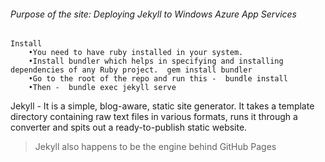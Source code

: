 ###### Purpose of the site: Deploying Jekyll to Windows Azure App Services

	Install
		•You need to have ruby installed in your system.
		•Install bundler which helps in specifying and installing dependencies of any Ruby project.  gem install bundler 
		•Go to the root of the repo and run this -  bundle install 
		•Then -  bundle exec jekyll serve 

Jekyll - It is a simple, blog-aware, static site generator. It takes a template directory containing raw text files in various formats, runs it through a converter and spits out a ready-to-publish static website.
> Jekyll also happens to be the engine behind GitHub Pages
  
  
